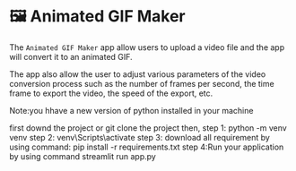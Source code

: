 # 🖼️ Animated GIF Maker

The `Animated GIF Maker` app allow users to upload a video file and the app will convert it to an animated GIF. 

The app also allow the user to adjust various parameters of the video conversion process such as the number of frames per second, the time frame to export the video, the speed of the export, etc.

Note:you hhave a new version of python installed in your machine

first downd the project or git clone the project
then,
step 1:
    python -m venv venv
step 2: 
    venv\Scripts\activate
step 3: download all requirement by using command:
    pip install -r requirements.txt
step 4:Run your application by using command
   streamlit run app.py


